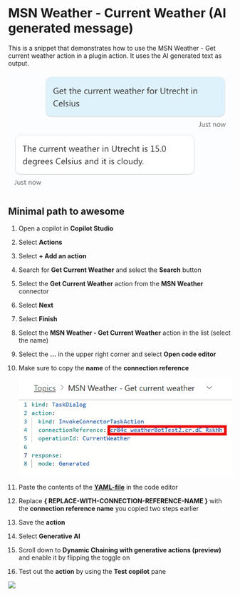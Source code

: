 # MSN Weather - Current Weather (AI generated message)

This is a snippet that demonstrates how to use the MSN Weather - Get current weather action in a plugin action. It uses the AI generated text as output.

![A view of examples of the get current weather action where the user asks for the weather for Utrecht in celsius](./assets/plugin-action-examples.png)

## Minimal path to awesome

1. Open a copilot in **Copilot Studio**
1. Select **Actions**
1. Select **+ Add an action**
1. Search for **Get Current Weather** and select the **Search** button
1. Select the **Get Current Weather** action from the **MSN Weather** connector
1. Select **Next**
1. Select **Finish**
1. Select the **MSN Weather - Get Current Weather** action in the list (select the name)
1. Select the **...** in the upper right corner and select **Open code editor**
1. Make sure to copy the **name** of the **connection reference**

    ![View of the code editor with a red line around the connection reference name](./assets/crname.png)

1. Paste the contents of the **[YAML-file](./source/weather.yaml)** in the code editor
1. Replace **{ REPLACE-WITH-CONNECTION-REFERENCE-NAME }** with the **connection reference name** you copied two steps earlier
1. Save the **action**
1. Select **Generative AI**
1. Scroll down to **Dynamic Chaining with generative actions (preview)** and enable it by flipping the toggle on
1. Test out the **action** by using the **Test copilot** pane

<img src="https://m365-visitor-stats.azurewebsites.net/powerplatform-snippets/copilot-studio/msn-weather-current-weather-snippet-ai" aria-hidden="true" />
